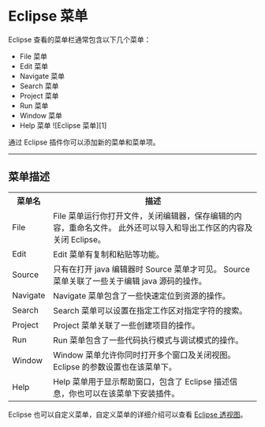 # Eclipse 菜单

Eclipse 查看的菜单栏通常包含以下几个菜单：

* File 菜单
* Edit 菜单
* Navigate 菜单
* Search 菜单
* Project 菜单
* Run 菜单
* Window 菜单
* Help 菜单
![Eclipse 菜单][1]

通过 Eclipse 插件你可以添加新的菜单和菜单项。

* * *

<h2>菜单描述</h2> <table > <tbody><tr><th>菜单名</th><th>描述</th></tr> <tr><td>File</td><td> File 菜单运行你打开文件，关闭编辑器，保存编辑的内容，重命名文件。 此外还可以导入和导出工作区的内容及关闭 Eclipse。</td></tr> <tr><td>Edit</td><td> Edit 菜单有复制和粘贴等功能。</td></tr> <tr><td>Source</td><td>只有在打开 java 编辑器时 Source 菜单才可见。 Source 菜单关联了一些关于编辑 java 源码的操作。</td></tr> <tr><td>Navigate</td><td> Navigate 菜单包含了一些快速定位到资源的操作。</td></tr> <tr><td>Search</td><td> Search 菜单可以设置在指定工作区对指定字符的搜索。</td></tr> <tr><td>Project</td><td>Project 菜单关联了一些创建项目的操作。</td></tr> <tr><td>Run</td><td>Run 菜单包含了一些代码执行模式与调试模式的操作。 </td></tr> <tr><td>Window</td><td> Window 菜单允许你同时打开多个窗口及关闭视图。 Eclipse 的参数设置也在该菜单下。</td></tr> <tr><td>Help</td><td> Help 菜单用于显示帮助窗口，包含了 Eclipse 描述信息，你也可以在该菜单下安装插件。</td></tr> </tbody></table> <p>Eclipse 也可以自定义菜单，自定义菜单的详细介绍可以查看 <a href="eclipse-perspectives.html">Eclipse 透视图</a>。</p> 